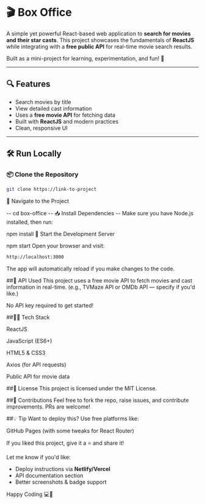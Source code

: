 
# 🎬 Box Office

A simple yet powerful React-based web application to **search for movies and their star casts**. This project showcases the fundamentals of **ReactJS** while integrating with a **free public API** for real-time movie search results.

Built as a mini-project for learning, experimentation, and fun! 🚀

---

## 🔍 Features

- Search movies by title
- View detailed cast information
- Uses a **free movie API** for fetching data
- Built with **ReactJS** and modern practices
- Clean, responsive UI

---

## 🛠️ Run Locally

### 📦 Clone the Repository

```bash
git clone https://link-to-project
```
📁 Navigate to the Project

-- cd box-office
-- 📥 Install Dependencies
-- Make sure you have Node.js installed, then run:


npm install
🚀 Start the Development Server


npm start
Open your browser and visit:

```bash
http://localhost:3000

```

The app will automatically reload if you make changes to the code.

##📡 API Used
This project uses a free movie API to fetch movies and cast information in real-time. (e.g., TVMaze API or OMDb API — specify if you'd like.)

No API key required to get started!

##👨‍💻 Tech Stack

ReactJS

JavaScript (ES6+)

HTML5 & CSS3

Axios (for API requests)

Public API for movie data

##📝 License
This project is licensed under the MIT License.

##🙌 Contributions
Feel free to fork the repo, raise issues, and contribute improvements. PRs are welcome!

##💡 Tip
Want to deploy this? Use free platforms like:

GitHub Pages (with some tweaks for React Router)



If you liked this project, give it a ⭐ and share it!

Let me know if you'd like:
- Deploy instructions via **Netlify/Vercel**
- API documentation section
- Better screenshots & badge support

Happy Coding 💻🚀







